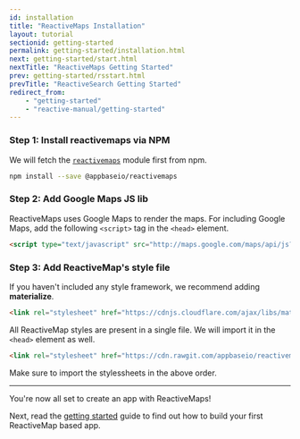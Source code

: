 ```yaml
---
id: installation
title: "ReactiveMaps Installation"
layout: tutorial
sectionid: getting-started
permalink: getting-started/installation.html
next: getting-started/start.html
nextTitle: "ReactiveMaps Getting Started"
prev: getting-started/rsstart.html
prevTitle: "ReactiveSearch Getting Started"
redirect_from:
    - "getting-started"
    - "reactive-manual/getting-started"
---
```


### Step 1: Install reactivemaps via NPM

We will fetch the [`reactivemaps`](https://www.npmjs.com/package/@appbaseio/reactivemaps) module first from npm.

```bash
npm install --save @appbaseio/reactivemaps
```

### Step 2: Add Google Maps JS lib

ReactiveMaps uses Google Maps to render the maps. For including Google Maps, add the following  `<script>` tag in the `<head>` element.

```html
<script type="text/javascript" src="http://maps.google.com/maps/api/js?key=Your_key_here"></script>
```

### Step 3: Add ReactiveMap's style file


If you haven't included any style framework, we recommend adding **materialize**.

```html
<link rel="stylesheet" href="https://cdnjs.cloudflare.com/ajax/libs/materialize/0.98.0/css/materialize.min.css">
```

All ReactiveMap styles are present in a single file. We will import it in the `<head>` element as well.

```html
<link rel="stylesheet" href="https://cdn.rawgit.com/appbaseio/reactivemaps/master/dist/css/style.min.css">
```

Make sure to import the stylessheets in the above order.

---

You're now all set to create an app with ReactiveMaps!

Next, read the [getting started](/getting-started/start.html) guide to find out how to build your first ReactiveMap based app.
